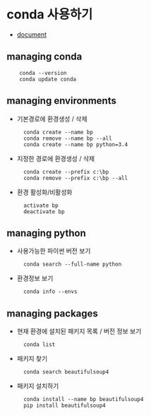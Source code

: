 # conda 사용하기
+ [document](http://conda.pydata.org/docs/index.html)

## managing conda
    
        conda --version
        conda update conda

## managing environments
+ 기본경로에 환경생성 / 삭제 
    
        conda create --name bp
        conda remove --name bp --all
        conda create --name bp python=3.4 

+ 지정한 경로에 환경생성 / 삭제
    
        conda create --prefix c:\bp
        conda remove --prefix c:\bp --all

+ 환경 활성화/비활성화

        activate bp
        deactivate bp


## managing python
+ 사용가능한 파이썬 버전 보기

        conda search --full-name python

+ 환경정보 보기 
        
        conda info --envs
        
## managing packages
+ 현재 환경에 설치된 패키지 목록 / 버전 정보 보기
        
        conda list


+ 패키지 찾기 
        
        conda search beautifulsoup4

+ 패키지 설치하기
        
        conda install --name bp beautifulsoup4
        pip install beautifulsoup4